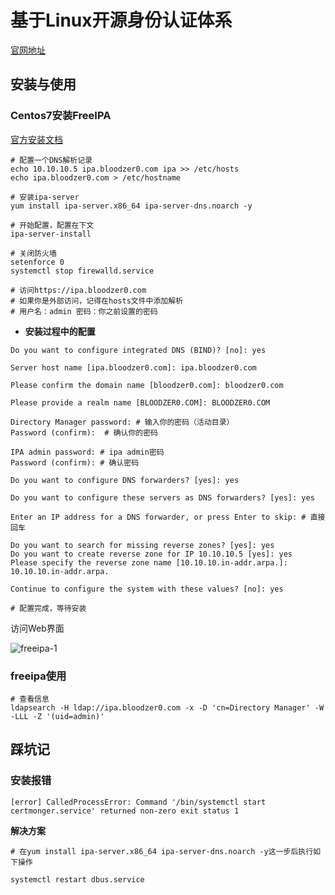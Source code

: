 # 基于Linux开源身份认证体系
[官网地址](https://www.freeipa.org/)

## 安装与使用
### Centos7安装FreeIPA
[官方安装文档](https://access.redhat.com/products/identity-management#getstarted)

```
# 配置一个DNS解析记录
echo 10.10.10.5 ipa.bloodzer0.com ipa >> /etc/hosts
echo ipa.bloodzer0.com > /etc/hostname

# 安装ipa-server
yum install ipa-server.x86_64 ipa-server-dns.noarch -y

# 开始配置，配置在下文
ipa-server-install

# 关闭防火墙
setenforce 0
systemctl stop firewalld.service

# 访问https://ipa.bloodzer0.com
# 如果你是外部访问，记得在hosts文件中添加解析
# 用户名：admin 密码：你之前设置的密码
```

* **安装过程中的配置**

```
Do you want to configure integrated DNS (BIND)? [no]: yes

Server host name [ipa.bloodzer0.com]: ipa.bloodzer0.com

Please confirm the domain name [bloodzer0.com]: bloodzer0.com

Please provide a realm name [BLOODZER0.COM]: BLOODZER0.COM

Directory Manager password: # 输入你的密码（活动目录）
Password (confirm):  # 确认你的密码

IPA admin password: # ipa admin密码
Password (confirm): # 确认密码

Do you want to configure DNS forwarders? [yes]: yes

Do you want to configure these servers as DNS forwarders? [yes]: yes

Enter an IP address for a DNS forwarder, or press Enter to skip: # 直接回车

Do you want to search for missing reverse zones? [yes]: yes
Do you want to create reverse zone for IP 10.10.10.5 [yes]: yes
Please specify the reverse zone name [10.10.10.in-addr.arpa.]: 10.10.10.in-addr.arpa.

Continue to configure the system with these values? [no]: yes

# 配置完成，等待安装
```

访问Web界面

![freeipa-1](https://github.com/bloodzer0/ossa/raw/master/other-security-branch/identity-and-access-security/img/freeipa-1.png)

### freeipa使用
```
# 查看信息
ldapsearch -H ldap://ipa.bloodzer0.com -x -D 'cn=Directory Manager' -W -LLL -Z '(uid=admin)'
```

## 踩坑记
### 安装报错
```
[error] CalledProcessError: Command '/bin/systemctl start certmonger.service' returned non-zero exit status 1
```

**解决方案**

```
# 在yum install ipa-server.x86_64 ipa-server-dns.noarch -y这一步后执行如下操作

systemctl restart dbus.service
```
